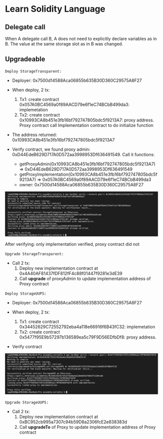 # Learn Solidity Language

## Delegate call

When A delegate call B, A does not need to explicitly declare variables as in B. The value at the same storage slot as in B was changed.

## Upgradeable

`Deploy StorageTransparent:`

- Deployer: 0x7500d14588Aca06855b635B30D360C29575A8F27
- When deploy, 2 tx:

  1. Tx1: create contract 0x057A0BC4569a0f89AACD79e6f1eC74BCbB499da3: implemetation
  2. Tx2: create contract 0x10993CA8b451e3fb16bf792747805bdc5f9213A7: proxy address. Proxy contract call Implementation contract to do initialize function

- The address returned: 0x10993CA8b451e3fb16bf792747805bdc5f9213A7
- Verify contract, we found proxy admin: 0xD44EdeB629D717A0D572aa3998953Df636491549. Call it functions:
  - getProxyAdmin(0x10993CA8b451e3fb16bf792747805bdc5f9213A7) => 0xD44EdeB629D717A0D572aa3998953Df636491549
  - getProxyImplementation(0x10993CA8b451e3fb16bf792747805bdc5f9213A7) => 0x057A0BC4569a0f89AACD79e6f1eC74BCbB499da3
  - owner: 0x7500d14588Aca06855b635B30D360C29575A8F27

![Verify Storage Transparent](images/storage_transparent_verify.png)

After verifying: only implementation verified, proxy contract did not

`Upgrade StorageTransparent:`

- Call 2 tx:
  1. Deploy new implementation contract at 0x4A40AF81437fDF812fF4c88f01447f9281e3dE39
  2. Call **upgrade** of proxyAdmin to update implementation address of Proxy contract

`Deploy StorageUUPS:`

- Deployer: 0x7500d14588Aca06855b635B30D360C29575A8F27
- When deploy, 2 tx:

  1. Tx1: create contract 0x34452629C72552792eba4a118e66916f6B43fC32: implemetation
  2. Tx2: create contract 0x5477f95E9b57297b136589ea5c79F9D56EDfbDf8: proxy address.

- Verify contract

![Verify Storage UUPS](images/storage_uups_verify.png)

`Upgrade StorageUUPS:`

- Call 2 tx:
  1. Deploy new implementation contract at 0xBC952cb995a7307c94b59D8a2306fcE2e838383d
  2. Call **upgradeTo** of Proxy to update implementation address of Proxy contract
